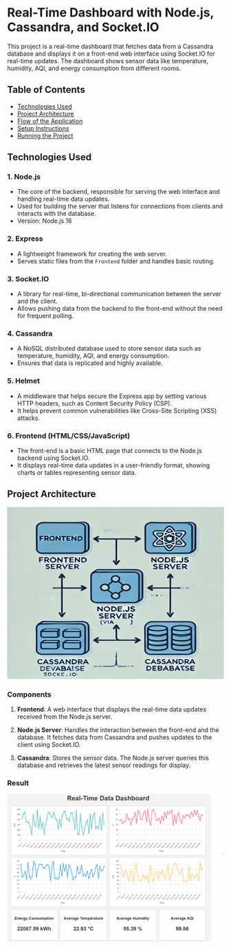 # Real-Time Dashboard with Node.js, Cassandra, and Socket.IO

This project is a real-time dashboard that fetches data from a Cassandra database and displays it on a front-end web interface using Socket.IO for real-time updates. The dashboard shows sensor data like temperature, humidity, AQI, and energy consumption from different rooms.

## Table of Contents
- [Technologies Used](#technologies-used)
- [Project Architecture](#project-architecture)
- [Flow of the Application](#flow-of-the-application)
- [Setup Instructions](#setup-instructions)
- [Running the Project](#running-the-project)

## Technologies Used

### 1. **Node.js**
   - The core of the backend, responsible for serving the web interface and handling real-time data updates.
   - Used for building the server that listens for connections from clients and interacts with the database.
   - Version: Node.js 16

### 2. **Express**
   - A lightweight framework for creating the web server.
   - Serves static files from the `Frontend` folder and handles basic routing.
   
### 3. **Socket.IO**
   - A library for real-time, bi-directional communication between the server and the client.
   - Allows pushing data from the backend to the front-end without the need for frequent polling.
   
### 4. **Cassandra**
   - A NoSQL distributed database used to store sensor data such as temperature, humidity, AQI, and energy consumption.
   - Ensures that data is replicated and highly available.

### 5. **Helmet**
   - A middleware that helps secure the Express app by setting various HTTP headers, such as Content Security Policy (CSP).
   - It helps prevent common vulnerabilities like Cross-Site Scripting (XSS) attacks.

### 6. **Frontend (HTML/CSS/JavaScript)**
   - The front-end is a basic HTML page that connects to the Node.js backend using Socket.IO.
   - It displays real-time data updates in a user-friendly format, showing charts or tables representing sensor data.

## Project Architecture
<img src="/Images/real-time-dashboard.webp" alt="Dashboard" width="600" height="400">


### Components

1. **Frontend**: A web interface that displays the real-time data updates received from the Node.js server.
   
2. **Node.js Server**: Handles the interaction between the front-end and the database. It fetches data from Cassandra and pushes updates to the client using Socket.IO.
   
3. **Cassandra**: Stores the sensor data. The Node.js server queries this database and retrieves the latest sensor readings for display.

### Result
![Dashboard](/Images/real-time-dashboard.png)